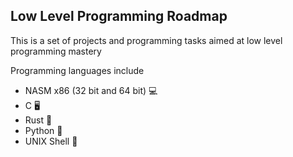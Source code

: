 ## Low Level Programming Roadmap

This is a set of projects and programming tasks aimed at low level programming
mastery

Programming languages include

*   NASM x86 (32 bit and 64 bit) 💻
*   C 🖥️
*   Rust 🦀
*   Python 🐍
*   UNIX Shell 🐧
